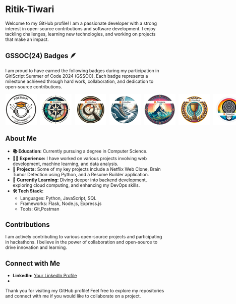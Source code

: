 # Ritik-Tiwari

Welcome to my GitHub profile! I am a passionate developer with a strong interest in open-source contributions and software development. I enjoy tackling challenges, learning new technologies, and working on projects that make an impact.

## GSSOC(24) Badges 🪶

I am proud to have earned the following badges during my participation in GirlScript Summer of Code 2024 (GSSOC). Each badge represents a milestone achieved through hard work, collaboration, and dedication to open-source contributions.

<div style='display:flex; align-items:center; gap: 10px;' align='center'>
  <img src="https://raw.githubusercontent.com/girlscript/gssoc-website-new/main/public/badges/postman.png" width="100px" height="100px" />
  <img src="https://github.com/girlscript/gssoc-website-new/blob/main/public/badges/1.png" width="100px" height="100px" />
  <img src="https://github.com/girlscript/gssoc-website-new/blob/main/public/badges/2.png" width="100px" height="100px" />
  <img src="https://github.com/girlscript/gssoc-website-new/blob/main/public/badges/3.png" width="100px" height="100px" />
  <img src="https://github.com/girlscript/gssoc-website-new/blob/main/public/badges/4.png" width="100px" height="100px" />
  <img src="https://github.com/girlscript/gssoc-website-new/blob/main/public/badges/5.png" width="100px" height="100px" />
  <img src="https://github.com/girlscript/gssoc-website-new/blob/main/public/badges/6.png" width="100px" height="100px" />
  <img src="https://github.com/girlscript/gssoc-website-new/blob/main/public/badges/7.png" width="100px" height="100px" />
  <img src="https://github.com/girlscript/gssoc-website-new/blob/main/public/badges/8.png" width="100px" height="100px" />
</div>

## About Me

- **📚 Education:** Currently pursuing a degree in Computer Science.
- **👨‍💻 Experience:** I have worked on various projects involving web development, machine learning, and data analysis.
- **🚀 Projects:** Some of my key projects include a Netflix Web Clone, Brain Tumor Detection using Python, and a Resume Builder application.
- **🌱 Currently Learning:** Diving deeper into backend development, exploring cloud computing, and enhancing my DevOps skills.
- **🛠️ Tech Stack:** 
  - Languages: Python, JavaScript, SQL
  - Frameworks: Flask, Node.js, Express.js
  - Tools: Git,Postman

## Contributions

I am actively contributing to various open-source projects and participating in hackathons. I believe in the power of collaboration and open-source to drive innovation and learning.

## Connect with Me

- **LinkedIn:** [Your LinkedIn Profile](https://www.linkedin.com/in/ritik-tiwari-1a5399250/)
- 
Thank you for visiting my GitHub profile! Feel free to explore my repositories and connect with me if you would like to collaborate on a project.
